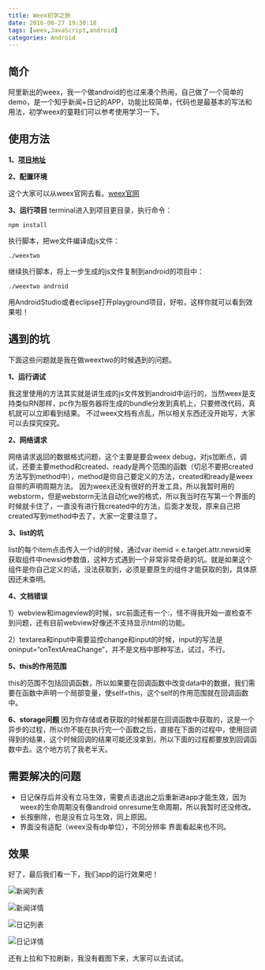 ```yaml
---
title: Weex初学之旅
date: 2016-06-27 19:30:18
tags: [weex,JavaScript,android]
categories: Android
---
```


## 简介 ##
阿里新出的weex，我一个做android的也过来凑个热闹，自己做了一个简单的demo，是一个知乎新闻+日记的APP，功能比较简单，代码也是最基本的写法和用法，初学weex的童鞋们可以参考使用学习一下。
## 使用方法 ##
**1、**[**项目地址**](https://github.com/LonerJimmy/WeexTwo)

**2、配置环境**

这个大家可以从weex官网去看。[weex官网](https://weex-project.io/cn/guide/index.html)

**3、运行项目**
terminal进入到项目更目录，执行命令：

```
npm install
```

执行脚本，把we文件编译成js文件：

```
./weextwo
```
继续执行脚本，将上一步生成的js文件复制到android的项目中：

```
./weextwo android
```

用AndroidStudio或者eclipse打开playground项目，好啦，这样你就可以看到效果啦！

## 遇到的坑 ##

下面这些问题就是我在做weextwo的时候遇到的问题。

**1、运行调试**

我这里使用的方法其实就是讲生成的js文件放到android中运行的，当然weex是支持类似RN那样，pc作为服务器将生成的bundle分发到真机上，只要修改代码，真机就可以立即看到结果。
不过weex文档有点乱，所以相关东西还没开始写，大家可以去探究探究。

**2、网络请求**

网络请求返回的数据格式问题，这个主要是要会weex debug，对js加断点，调试，还要主要method和created、ready是两个范围的函数（切忌不要把created方法写到method中），method是你自己要定义的方法，created和ready是weex自带的声明周期方法。
因为weex还没有很好的开发工具，所以我暂时用的webstorm，但是webstorm无法自动化we的格式，所以我当时在写第一个界面的时候就卡住了，一直没有进行我created中的方法，后面才发现，原来自己把created写到method中去了，大家一定要注意了。

**3、list的坑**

list的每个item点击传入一个id的时候，通过var itemid = e.target.attr.newsid来获取组件中newsid参数值，这种方式遇到一个非常非常奇葩的坑。就是如果这个组件是你自己定义的话，没法获取到，必须是要原生的组件才能获取的到，具体原因还未查明。

**4、文档错误**

1）webview和imageview的时候，src前面还有一个:，怪不得我开始一直检查不到问题，还有目前webview好像还不支持显示html的功能。

2）textarea和input中需要监控change和input的时候，input的写法是
oninput=“onTextAreaChange”，并不是文档中那种写法，试过，不行。

**5、this的作用范围**

this的范围不包括回调函数，所以如果要在回调函数中改变data中的数据，我们需要在函数中声明一个局部变量，使self=this，这个self的作用范围就在回调函数中。

**6、storage问题**
因为你存储或者获取的时候都是在回调函数中获取的，这是一个异步的过程，所以你不能在执行完一个函数之后，直接在下面的过程中，使用回调得到的结果，这个时候回调的结果可能还没拿到，所以下面的过程都要放到回调函数中去。这个地方坑了我老半天。

## 需要解决的问题 ##

-  日记保存后并没有立马生效，需要点击退出之后重新进app才能生效，因为weex的生命周期没有像android onresume生命周期，所以我暂时还没修改。
-  长按删除，也是没有立马生效，同上原因。
-  界面没有适配（weex没有dp单位），不同分辨率 界面看起来也不同。

## 效果 ##

好了，最后我们看一下，我们app的运行效果吧！

![新闻列表](http://img.blog.csdn.net/20170206214702556?watermark/2/text/aHR0cDovL2Jsb2cuY3Nkbi5uZXQvemptMDUxOA==/font/5a6L5L2T/fontsize/400/fill/I0JBQkFCMA==/dissolve/70/gravity/SouthEast)

![新闻详情](http://img.blog.csdn.net/20170206214738150?watermark/2/text/aHR0cDovL2Jsb2cuY3Nkbi5uZXQvemptMDUxOA==/font/5a6L5L2T/fontsize/400/fill/I0JBQkFCMA==/dissolve/70/gravity/SouthEast)

![日记列表](http://img.blog.csdn.net/20170206214802174?watermark/2/text/aHR0cDovL2Jsb2cuY3Nkbi5uZXQvemptMDUxOA==/font/5a6L5L2T/fontsize/400/fill/I0JBQkFCMA==/dissolve/70/gravity/SouthEast)

![日记详情](http://img.blog.csdn.net/20170206214852994?watermark/2/text/aHR0cDovL2Jsb2cuY3Nkbi5uZXQvemptMDUxOA==/font/5a6L5L2T/fontsize/400/fill/I0JBQkFCMA==/dissolve/70/gravity/SouthEast)

还有上拉和下拉刷新，我没有截图下来，大家可以去试试。
